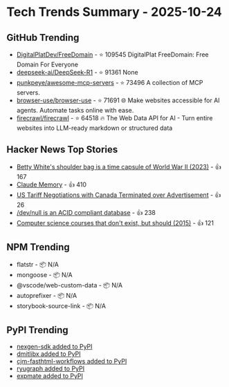 # Tech Trends Summary - 2025-10-24

## GitHub Trending
- [DigitalPlatDev/FreeDomain](https://github.com/DigitalPlatDev/FreeDomain) - ⭐ 109545
  DigitalPlat FreeDomain: Free Domain For Everyone
- [deepseek-ai/DeepSeek-R1](https://github.com/deepseek-ai/DeepSeek-R1) - ⭐ 91361
  None
- [punkpeye/awesome-mcp-servers](https://github.com/punkpeye/awesome-mcp-servers) - ⭐ 73496
  A collection of MCP servers.
- [browser-use/browser-use](https://github.com/browser-use/browser-use) - ⭐ 71691
  🌐 Make websites accessible for AI agents. Automate tasks online with ease.
- [firecrawl/firecrawl](https://github.com/firecrawl/firecrawl) - ⭐ 64518
  🔥 The Web Data API for AI - Turn entire websites into LLM-ready markdown or structured data

## Hacker News Top Stories
- [Betty White's shoulder bag is a time capsule of World War II (2023)](https://americanhistory.si.edu/explore/stories/betty-white-world-war-ii) - 👍 167
- [Claude Memory](https://www.anthropic.com/news/memory) - 👍 410
- [US Tariff Negotiations with Canada Terminated over Advertisement](https://www.bbc.com/news/articles/cdjrlmd4pmeo) - 👍 26
- [/dev/null is an ACID compliant database](https://jyu.dev/blog/why-dev-null-is-an-acid-compliant-database/) - 👍 238
- [Computer science courses that don't exist, but should (2015)](https://prog21.dadgum.com/210.html) - 👍 121

## NPM Trending
- flatstr - 📦 N/A
- mongoose - 📦 N/A
- @vscode/web-custom-data - 📦 N/A
- autoprefixer - 📦 N/A
- storybook-source-link - 📦 N/A

## PyPI Trending
- [nexgen-sdk added to PyPI](https://pypi.org/project/nexgen-sdk/)
- [dmitlibx added to PyPI](https://pypi.org/project/dmitlibx/)
- [cjm-fasthtml-workflows added to PyPI](https://pypi.org/project/cjm-fasthtml-workflows/)
- [ryugraph added to PyPI](https://pypi.org/project/ryugraph/)
- [expmate added to PyPI](https://pypi.org/project/expmate/)
